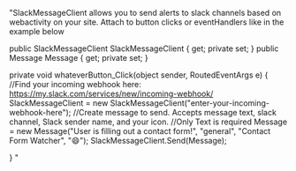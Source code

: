 "SlackMessageClient allows you to send alerts to slack channels based on webactivity on your site.
Attach to button clicks or eventHandlers like in the example below


public SlackMessageClient SlackMessageClient { get; private set; }
public Message Message { get; private set; } 

private void whateverButton_Click(object sender, RoutedEventArgs e)
{
	//Find your incoming webhook here: https://my.slack.com/services/new/incoming-webhook/
	SlackMessageClient = new SlackMessageClient("enter-your-incoming-webhook-here");
        //Create message to send. Accepts message text, slack channel, Slack sender name, and your icon.
	//Only Text is required
	Message = new Message("User is filling out a contact form!", "general", "Contact Form Watcher", ":smile:");
        SlackMessageClient.Send(Message);
        
}
" 
